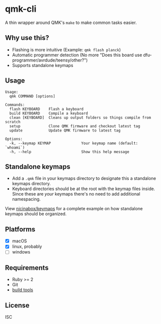 # qmk-cli

A thin wrapper around QMK's `make` to make common tasks easier.

## Why use this?

- Flashing is more intuitive (Example: `qmk flash planck`)
- Automatic programmer detection (No more "Does this board use dfu-programmer/avrdude/teensy/other?")
- Supports standalone keymaps

## Usage

    Usage:
      qmk COMMAND [options]

    Commands:
      flash KEYBOARD    Flash a keyboard
      build KEYBOARD    Compile a keyboard
      clean [KEYBOARD]  Cleans up output folders so things compile from scratch
      setup             Clone QMK firmware and checkout latest tag
      update            Update QMK firmware to latest tag

    Options:
      -k, --keymap KEYMAP              Your keymap name (default: `whoami`)
      -h, --help                       Show this help message

## Standalone keymaps

- Add a `.qmk` file in your keymaps directory to designate this a standalone keymaps directory.
- Keyboard directories should be at the root with the keymap files inside. Since these are *your* keymaps there's no need to add additional namespacing.

View [nicinabox/keymaps](https://github.com/nicinabox/keymaps) for a complete example on how standalone keymaps should be organized.

## Platforms

- [x] macOS
- [x] linux, probably
- [ ] windows

## Requirements

- Ruby >= 2
- Git
- [build tools](https://docs.qmk.fm/getting_started_build_tools.html)

## License

ISC
